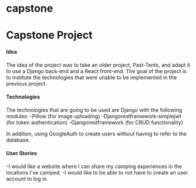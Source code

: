 # capstone
<h1>Capstone Project</h1>

<h4>Idea</h4>

<p>
The idea of the project was to take an older project, Past-Tents, and adapt it to use a Django back-end and a React front-end.
The goal of the project is to institute the technologies that were unable to be implemented in the previous project.
</p>

<h4>Technologies</h4>

<p>The technologies that are going to be used are Django with the following modules:
-Pillow (for image uploading)
-Djangorestframework-simplejwt (for token authentication)
-Djangorestframework (for CRUD functionality)

In addition, using GoogleAuth to create users without having to refer to the database.
</p>

<h4>User Stories</h4>
<p>-I would like a website where I can share my camping experiences in the locations I've camped.
-I would like to be able to not have to create an user account to log in.
</p>


